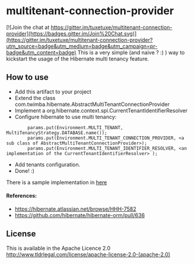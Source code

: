 # multitenant-connection-provider

[![Join the chat at https://gitter.im/tuxetuxe/multitenant-connection-provider](https://badges.gitter.im/Join%20Chat.svg)](https://gitter.im/tuxetuxe/multitenant-connection-provider?utm_source=badge&utm_medium=badge&utm_campaign=pr-badge&utm_content=badge)
This is a very simple (and naive ? :) ) way to kickstart the usage of the Hibernate multi 
tenancy feature.

## How to use
* Add this artifact to your project
* Extend the class com.twimba.hibernate.AbstractMultiTenantConnectionProvider
* Implement a org.hibernate.context.spi.CurrentTenantIdentifierResolver 
* Configure hibernate to use multi tenancy:
```
		params.put(Environment.MULTI_TENANT, MultiTenancyStrategy.DATABASE.name());
		params.put(Environment.MULTI_TENANT_CONNECTION_PROVIDER, <a sub class of AbstractMultiTenantConnectionProvider>);
		params.put(Environment.MULTI_TENANT_IDENTIFIER_RESOLVER, <an implementation of the CurrentTenantIdentifierResolver> );
```
* Add tenants configuration.
* Done! :)

There is a sample implementation in [here](https://github.com/tuxetuxe/multitenant-connection-provider-sample)

#### References: 
* https://hibernate.atlassian.net/browse/HHH-7582
* https://github.com/hibernate/hibernate-orm/pull/636

## License
This is available in the Apache Licence 2.0
http://www.tldrlegal.com/license/apache-license-2.0-(apache-2.0)
